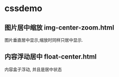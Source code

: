 # cssdemo
## 图片居中缩放  img-center-zoom.html
图片垂直居中显示,缩放时同样只居中显示.

## 内容浮动居中 float-center.html
内容盒子浮动, 并且是居中状态








